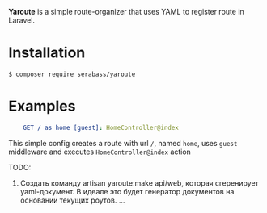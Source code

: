 **Yaroute** is a simple route-organizer that uses YAML to register route in Laravel.

# Installation
` $ composer require serabass/yaroute `

# Examples

```yaml
    GET / as home [guest]: HomeController@index
```
This simple config creates a route with url `/`, named `home`, uses `guest` middleware and executes
    `HomeController@index` action
    
    
    
TODO:
1. Создать команду artisan yaroute:make api/web, которая сгеренирует yaml-документ.
    В идеале это будет генератор документов на основании текущих роутов.
...